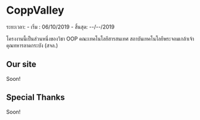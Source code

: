 # CoppValley

ระยะเวลา: - เริ่ม  : 06/10/2019
         - สิ้นสุด: --/--/2019
         
โครงงานนี้เป็นส่วนหนึ่งของวิชา OOP คณะเทคโนโลยีสารสนเทศ สถาบันเทคโนโลยีพระจอมเกล้าเจ้าคุณทหารลาดกระบัง (สจล.)



## Our site
Soon!

## Special Thanks
Soon!
